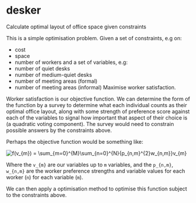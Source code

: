 # desker
Calculate optimal layout of office space given constraints


This is a simple optimisation problem. Given a set of constraints, e.g on:
   * cost
   * space
   * number of workers
and a set of variables, e.g:
   * number of quiet desks
   * number of medium-quiet desks
   * number of meeting areas (formal)
   * number of meeting areas (informal)
Maximise worker satisfaction.

Worker satisfaction is our objective function. We can determine the form of the
function by a survey to determine what each individual counts as their optimal
office layout, along with some strength of preference score against each of the
variables to signal how important that aspect of their choice is (a quadratic
voting component). The survey would need to constrain possible answers by the
constraints above.

 Perhaps the objective function would be something like:

<img src="https://latex.codecogs.com/gif.latex?f(v_{m})&space;=&space;\sum_{m=0}^{M}\sum_{n=0}^{N}{p_{n,m}^{2}w_{n,m}}v_{m}" title="f(v_{m}) = \sum_{m=0}^{M}\sum_{n=0}^{N}{p_{n,m}^{2}w_{n,m}}v_{m}" >

Where the `v_{m}` are our variables up to `m` variables, and the `p_{n,m}`,
`w_{n,m}` are the worker preference strengths and variable values for each
worker (`n`) for each variable (`m`).

 We can then apply a optimisation method to optimise this function subject to
the constraints above.

